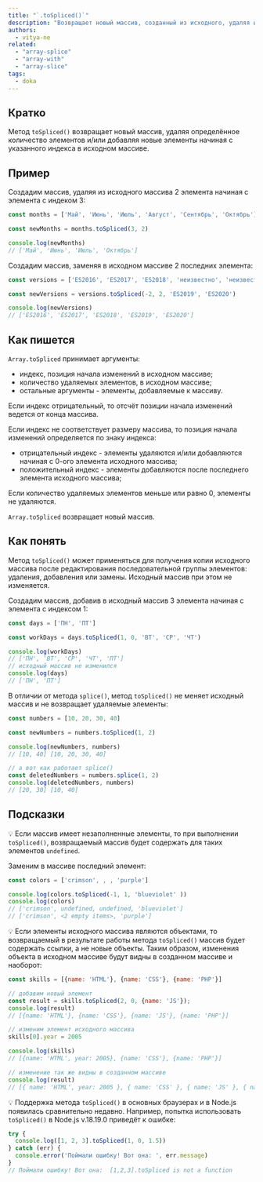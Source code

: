 ```yaml
---
title: "`.toSpliced()`"
description: "Возвращает новый массив, созданный из исходного, удаляя и/или добавляя новые элементы."
authors:
  - vitya-ne
related:
  - "array-splice"
  - "array-with"
  - "array-slice"
tags:
  - doka
---
```


## Кратко

Метод `toSpliced()` возвращает новый массив, удаляя определённое количество элементов и/или добавляя новые элементы начиная с указанного индекса в исходном массиве.

## Пример

Создадим массив, удаляя из исходного массива 2 элемента начиная с элемента с индеком 3:

```js
const months = ['Май', 'Июнь', 'Июль', 'Август', 'Сентябрь', 'Октябрь']

const newMonths = months.toSpliced(3, 2)

console.log(newMonths)
// ['Май', 'Июнь', 'Июль', 'Октябрь']
```

Создадим массив, заменяя в исходном массиве 2 последних элемента:

```js
const versions = ['ES2016', 'ES2017', 'ES2018', 'неизвестно', 'неизвестно']

const newVersions = versions.toSpliced(-2, 2, 'ES2019', 'ES2020')

console.log(newVersions)
// ['ES2016', 'ES2017', 'ES2018', 'ES2019', 'ES2020']
```

## Как пишется

`Array.toSpliced` принимает аргументы:
- индекс, позиция начала изменений в исходном массиве;
- количество удаляемых элементов, в исходном массиве;
- остальные аргументы - элементы, добавляемые к массиву.

Если индекс отрицательный, то отсчёт позиции начала изменений ведется от конца массива.

Если индекс не соответствует размеру массива, то позиция начала изменений определяется по знаку индекса:
- отрицательный индекс - элементы удаляются и/или добавляются начиная с 0-ого элемента исходного массива;
- положительный индекс - элементы добавляются после последнего элемента исходного массива;

Если количество удаляемых элементов меньше или равно 0, элементы не удаляются.

`Array.toSpliced` возвращает новый массив.

## Как понять

Метод `toSpliced()` может применяться для получения копии исходного массива после редактирования последовательной группы элементов: удаления, добавления или замены. Исходный массив при этом не изменяется.

Создадим массив, добавив в исходный массив 3 элемента начиная с элемента с индексом 1:

```js
const days = ['ПН', 'ПТ']

const workDays = days.toSpliced(1, 0, 'ВТ', 'СР', 'ЧТ')

console.log(workDays)
// ['ПН', 'ВТ', 'СР', 'ЧТ', 'ПТ']
// исходный массив не изменился
console.log(days)
// ['ПН', 'ПТ']
```

В отличии от метода `splice()`, метод `toSpliced()` не меняет исходный массив и не возвращает удаляемые элементы:

```js
const numbers = [10, 20, 30, 40]

const newNumbers = numbers.toSpliced(1, 2)

console.log(newNumbers, numbers)
// [10, 40] [10, 20, 30, 40]

// а вот как работает splice()
const deletedNumbers = numbers.splice(1, 2)
console.log(deletedNumbers, numbers)
// [20, 30] [10, 40]
```

## Подсказки

💡 Если массив имеет незаполненные элементы, то при выполнении `toSpliced()`, возвращаемый массив будет содержать для таких элементов `undefined`.

Заменим в массиве последний элемент:

```js
const colors = ['crimson', , , 'purple']

console.log(colors.toSpliced(-1, 1, 'blueviolet' ))
console.log(colors)
// ['crimson', undefined, undefined, 'blueviolet']
// ['crimson', <2 empty items>, 'purple']

```

💡 Если элементы исходного массива являются объектами, то возвращаемый в результате работы метода `toSpliced()` массив будет содержать ссылки, а не новые объекты. Таким образом, изменения объекта в исходном массиве будут видны в созданном массиве и наоборот:

```js
const skills = [{name: 'HTML'}, {name: 'CSS'}, {name: 'PHP'}]

// добавим новый элемент
const result = skills.toSpliced(2, 0, {name: 'JS'});
console.log(result)
// [{name: 'HTML'}, {name: 'CSS'}, {name: 'JS'}, {name: 'PHP'}]

// изменим элемент исходного массива
skills[0].year = 2005

console.log(skills)
// [{name: 'HTML', year: 2005}, {name: 'CSS'}, {name: 'PHP'}]

// изменение так же видны в созданном массиве
console.log(result)
// [{ name: 'HTML', year: 2005 }, { name: 'CSS' }, { name: 'JS' }, { name: 'PHP' }]
```

💡 Поддержка метода `toSpliced()` в основных браузерах и в Node.js появилась сравнительно недавно. Например, попытка использовать `toSpliced()` в Node.js v.18.19.0 приведёт к ошибке:

```js
try {
  console.log([1, 2, 3].toSpliced(1, 0, 1.5))
} catch (err) {
  console.error('Поймали ошибку! Вот она: ', err.message)
}
// Поймали ошибку! Вот она:  [1,2,3].toSpliced is not a function

